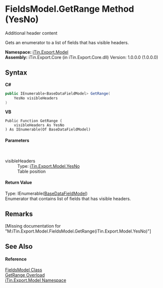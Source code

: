 # FieldsModel.GetRange Method (YesNo)
Additional header content 

Gets an enumerator to a list of fields that has visible headers.

**Namespace:**&nbsp;<a href="N_iTin_Export_Model">iTin.Export.Model</a><br />**Assembly:**&nbsp;iTin.Export.Core (in iTin.Export.Core.dll) Version: 1.0.0.0 (1.0.0.0)

## Syntax

**C#**<br />
``` C#
public IEnumerable<BaseDataFieldModel> GetRange(
	YesNo visibleHeaders
)
```

**VB**<br />
``` VB
Public Function GetRange ( 
	visibleHeaders As YesNo
) As IEnumerable(Of BaseDataFieldModel)
```


#### Parameters
&nbsp;<dl><dt>visibleHeaders</dt><dd>Type: <a href="T_iTin_Export_Model_YesNo">iTin.Export.Model.YesNo</a><br />Table position</dd></dl>

#### Return Value
Type: IEnumerable(<a href="T_iTin_Export_Model_BaseDataFieldModel">BaseDataFieldModel</a>)<br />Enumerator that contains list of fields that has visible headers.

## Remarks
\[Missing <remarks> documentation for "M:iTin.Export.Model.FieldsModel.GetRange(iTin.Export.Model.YesNo)"\]

## See Also


#### Reference
<a href="T_iTin_Export_Model_FieldsModel">FieldsModel Class</a><br /><a href="Overload_iTin_Export_Model_FieldsModel_GetRange">GetRange Overload</a><br /><a href="N_iTin_Export_Model">iTin.Export.Model Namespace</a><br />